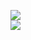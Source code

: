 [![](https://img.shields.io/badge/Made%20With-Github%20Spray-lightgrey.svg?style=for-the-badge&logo=github)](https://github.com/Annihil/github-spray#23903)  
[![](https://i.imgur.com/2DrTn0Z.gif)](https://github.com/Annihil/github-spray)
